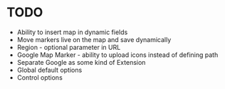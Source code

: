 TODO
====

 * Ability to insert map in dynamic fields
 * Move markers live on the map and save dynamically
 * Region - optional parameter in URL
 * Google Map Marker - ability to upload icons instead of defining path
 * Separate Google as some kind of Extension
 * Global default options
 * Control options